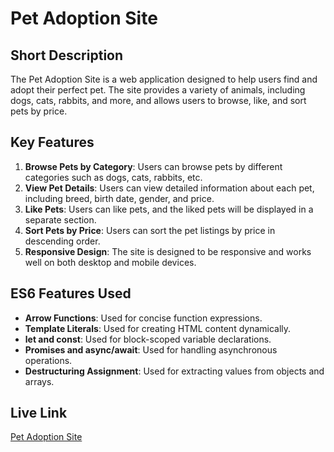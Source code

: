 # Pet Adoption Site

## Short Description
The Pet Adoption Site is a web application designed to help users find and adopt their perfect pet. The site provides a variety of animals, including dogs, cats, rabbits, and more, and allows users to browse, like, and sort pets by price.

## Key Features
1. **Browse Pets by Category**: Users can browse pets by different categories such as dogs, cats, rabbits, etc.
2. **View Pet Details**: Users can view detailed information about each pet, including breed, birth date, gender, and price.
3. **Like Pets**: Users can like pets, and the liked pets will be displayed in a separate section.
4. **Sort Pets by Price**: Users can sort the pet listings by price in descending order.
5. **Responsive Design**: The site is designed to be responsive and works well on both desktop and mobile devices.

## ES6 Features Used
- **Arrow Functions**: Used for concise function expressions.
- **Template Literals**: Used for creating HTML content dynamically.
- **let and const**: Used for block-scoped variable declarations.
- **Promises and async/await**: Used for handling asynchronous operations.
- **Destructuring Assignment**: Used for extracting values from objects and arrays.

## Live Link
[Pet Adoption Site](https://pet-adoption-site-01.surge.sh/)
